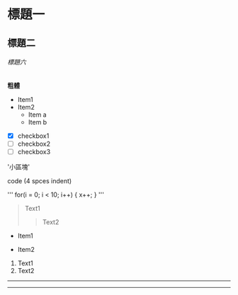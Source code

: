 # 標題一
## 標題二
###### 標題六
**粗體**

* Item1
* Item2
  * Item a
  * Item b

- [x] checkbox1
- [ ] checkbox2
- [ ] checkbox3

'小區塊'

code (4 spces indent)

'''
for(i = 0; i < 10; i++) {
    x++;
}
'''

> Text1
>> Text2

- Item1
+ Item2

1. Text1
2. Text2

---
***

